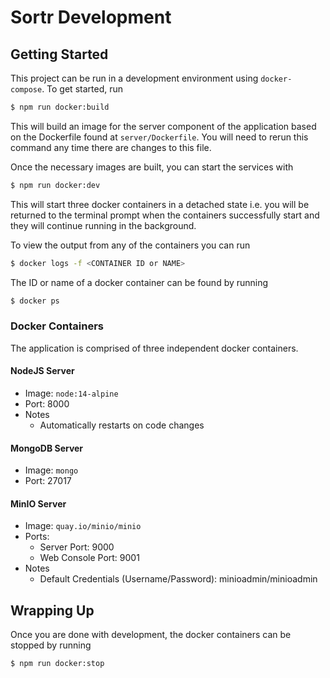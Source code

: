 # Sortr Development

## Getting Started

This project can be run in a development environment using `docker-compose`.
To get started, run

```sh
$ npm run docker:build
```

This will build an image for the server component of the application based on the
Dockerfile found at `server/Dockerfile`. You will need to rerun this command any
time there are changes to this file.

Once the necessary images are built, you can start the services with

```sh
$ npm run docker:dev
```

This will start three docker containers in a detached state i.e. you will be returned
to the terminal prompt when the containers successfully start and they will continue
running in the background.

To view the output from any of the containers you can run

```sh
$ docker logs -f <CONTAINER ID or NAME>
```

The ID or name of a docker container can be found by running

```sh
$ docker ps
```

### Docker Containers

The application is comprised of three independent docker containers.

#### NodeJS Server

- Image: `node:14-alpine`
- Port: 8000
- Notes
  - Automatically restarts on code changes

#### MongoDB Server

- Image: `mongo`
- Port: 27017

#### MinIO Server

- Image: `quay.io/minio/minio`
- Ports:
  - Server Port: 9000
  - Web Console Port: 9001
- Notes
  - Default Credentials (Username/Password): minioadmin/minioadmin

## Wrapping Up

Once you are done with development, the docker containers can be stopped by running

```sh
$ npm run docker:stop
```
